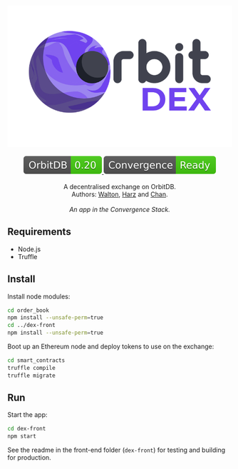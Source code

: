 <p align="center">
    <img src="./img/logo.png" width="550" />
    <br><br>
    <a href="https://github.com/orbitdb/orbit-db" alt="OrbitDB">
        <img src="./img/orbitv.svg" />
    </a>
    <a href="https://outlierventures.io" alt="Convergence ready">
        <img src="./img/convergence.svg" />
    </a>
    <br><br>
    A decentralised exchange on OrbitDB.<br>
    Authors: <a href="https://github.com/tomwalton78">Walton</a>, <a href="https://github.com/nud3l">Harz</a> and <a href="https://github.com/ivan-chan123">Chan</a>.
    <br><br>
    <i>An app in the Convergence Stack.</i>
</p>

## Requirements

- Node.js
- Truffle

## Install

Install node modules:

```sh
cd order_book
npm install --unsafe-perm=true
cd ../dex-front
npm install --unsafe-perm=true
```

Boot up an Ethereum node and deploy tokens to use on the exchange:

```sh
cd smart_contracts
truffle compile
truffle migrate
```

## Run

Start the app:

```sh
cd dex-front
npm start
```

See the readme in the front-end folder (`dex-front`) for testing and building for production.
